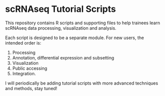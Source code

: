 
# scRNAseq Tutorial Scripts

This repository contains R scripts and supporting files to help trainees learn scRNAseq data processing, visualization and analysis.

Each script is designed to be a separate module. For new users, the intended order is:

1. Processing 
2. Annotation, differential expression and subsetting
3. Visualization
4. Public accessing
5. Integration. 

I will periodically be adding tutorial scripts with more advanced techniques and methods, stay tuned!


